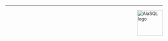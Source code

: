 ----
<a href="http://alasql.org"><img src="https://cloud.githubusercontent.com/assets/1063454/14003947/d6e7b7be-f156-11e5-8a25-71c785031a5f.png" align="right" alt="AlaSQL logo" width="82" height="82"/></a>





